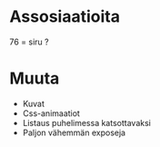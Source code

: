 Assosiaatioita
==============

76 = siru ?

Muuta
=====

* Kuvat
* Css-animaatiot
* Listaus puhelimessa katsottavaksi
* Paljon vähemmän exposeja

